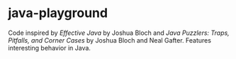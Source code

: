 java-playground
===============

Code inspired by *Effective Java* by Joshua Bloch and *Java Puzzlers: Traps, Pitfalls, and Corner Cases* by Joshua Bloch and Neal Gafter. Features interesting
behavior in Java.
